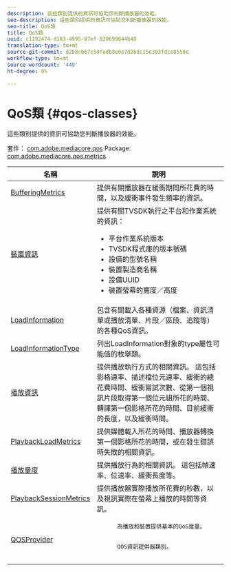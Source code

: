```yaml
---
description: 這些類別提供的資訊可協助您判斷播放器的效能。
seo-description: 這些類別提供的資訊可協助您判斷播放器的效能。
seo-title: QoS類
title: QoS類
uuid: c1192474-d183-4995-87ef-839699844b48
translation-type: tm+mt
source-git-commit: d2b8cb67c54fadb8e0e7d2bdc15e393fdce8550e
workflow-type: tm+mt
source-wordcount: '449'
ht-degree: 0%

---
```



# QoS類 {#qos-classes}

這些類別提供的資訊可協助您判斷播放器的效能。

套件： [com.adobe.mediacore.qos](https://help.adobe.com/en_US/primetime/api/psdk/asdoc-dhls_1.4/com/adobe/mediacore/qos/package-detail.html) Package: [com.adobe.mediacore.qos.metrics](https://help.adobe.com/en_US/primetime/api/psdk/asdoc-dhls_1.4/com/adobe/mediacore/qos/metrics/package-detail.html)

<table frame="all" colsep="1" rowsep="1" id="table_2893EFF9755149159A4F94E781C76B6E"> 
 <thead> 
  <tr rowsep="1"> 
   <th colname="1" class="entry"> 名稱 </th> 
   <th colname="2" class="entry"> 說明 </th> 
  </tr> 
 </thead>
 <tbody> 
  <tr rowsep="1"> 
   <td colname="1"><span class="codeph"><a href="https://help.adobe.com/en_US/primetime/api/psdk/asdoc-dhls_1.4/com/adobe/mediacore/qos/metrics/BufferingMetrics.html" format="html" scope="external"> BufferingMetrics</a></span> </td> 
   <td colname="2"> 提供有關播放器在緩衝期間所花費的時間，以及緩衝事件發生頻率的資訊。 </td> 
  </tr> 
  <tr rowsep="1"> 
   <td colname="1"><span class="codeph"><a href="https://help.adobe.com/en_US/primetime/api/psdk/asdoc-dhls_1.4/com/adobe/mediacore/qos/DeviceInformation.html" format="html" scope="external"> 裝置資訊</a></span> </td> 
   <td colname="2">提供有關TVSDK執行之平台和作業系統的資訊： 
    <ul id="ul_0DE69F3B38E84964AB98DCCD11E5E123"> 
     <li id="li_19B2D1889FCA4B0F8FCB0EE8F87353B2">平台作業系統版本 </li> 
     <li id="li_CA35F4A48FD34555AC7D7832D5997AD4">TVSDK程式庫的版本號碼 </li> 
     <li id="li_30D38320C2A3440E92C0A477FFFBF9A0">設備的型號名稱 </li> 
     <li id="li_2D15164B987E405685B96A900EBF041D">裝置製造商名稱 </li> 
     <li id="li_B78485CB9580444DB9694404706BA191">設備UUID </li> 
     <li id="li_841EA77499B44F0692192F9DE1A798E4">裝置螢幕的寬度／高度 </li> 
    </ul> </td> 
  </tr> 
  <tr rowsep="1"> 
   <td colname="1"><span class="codeph"><a href="https://help.adobe.com/en_US/primetime/api/psdk/asdoc-dhls_1.4/com/adobe/mediacore/qos/LoadInformation.html" format="html" scope="external"> LoadInformation</a></span> </td> 
   <td colname="2"> 包含有關載入各種資源（檔案、資訊清單或播放清單、片段／區段、追蹤等）的各種QoS資訊。 </td> 
  </tr> 
  <tr rowsep="1"> 
   <td colname="1"><span class="codeph"><a href="https://help.adobe.com/en_US/primetime/api/psdk/asdoc-dhls_1.4/com/adobe/mediacore/qos/LoadInformationType.html" format="html" scope="external"> LoadInformationType</a></span> </td> 
   <td colname="2"> 列出LoadInformation對象的type屬性可能值的枚舉類。 </td> 
  </tr> 
  <tr rowsep="1"> 
   <td colname="1"><span class="codeph"><a href="https://help.adobe.com/en_US/primetime/api/psdk/asdoc-dhls_1.4/com/adobe/mediacore/qos/PlaybackInformation.html" format="html" scope="external"> 播放資訊</a></span> </td> 
   <td colname="2"> 提供播放執行方式的相關資訊。 這包括影格速率、描述檔位元速率、緩衝的總花費時間、緩衝嘗試次數、從第一個視訊片段取得第一個位元組所花的時間、轉譯第一個影格所花的時間、目前緩衝的長度，以及緩衝時間。 </td> 
  </tr> 
  <tr rowsep="1"> 
   <td colname="1"><span class="codeph"><a href="https://help.adobe.com/en_US/primetime/api/psdk/asdoc-dhls_1.4/com/adobe/mediacore/qos/metrics/PlaybackLoadMetrics.html" format="html" scope="external"> PlaybackLoadMetrics</a></span> </td> 
   <td colname="2"> 提供媒體載入所花的時間、播放器轉換第一個影格所花的時間，或在發生錯誤時失敗的相關資訊。 </td> 
  </tr> 
  <tr rowsep="1"> 
   <td colname="1"><span class="codeph"><a href="https://help.adobe.com/en_US/primetime/api/psdk/asdoc-dhls_1.4/com/adobe/mediacore/qos/metrics/PlaybackMetrics.html" format="html" scope="external"> 播放量度</a></span> </td> 
   <td colname="2"> 提供播放行為的相關資訊。 這包括幀速率、位速率、緩衝長度等。 </td> 
  </tr> 
  <tr rowsep="1"> 
   <td colname="1"><span class="codeph"><a href="https://help.adobe.com/en_US/primetime/api/psdk/asdoc-dhls_1.4/com/adobe/mediacore/qos/metrics/PlaybackSessionMetrics.html" format="html" scope="external"> PlaybackSessionMetrics</a></span> </td> 
   <td colname="2"> 提供播放器實際播放所花費的秒數，以及視訊實際在螢幕上播放的時間等資訊。 </td> 
  </tr> 
  <tr rowsep="1"> 
   <td colname="1"><span class="codeph"><a href="https://help.adobe.com/en_US/primetime/api/psdk/asdoc-dhls_1.4/com/adobe/mediacore/qos/QOSProvider.html" format="html" scope="external"> QOSProvider</a></span> </td> 
   <td colname="2">
    <pre>
      為播放和裝置提供基本的QoS度量。
    </pre>
    <pre>
      QOS資訊提供器類別。
    </pre> </td> 
  </tr> 
 </tbody> 
</table>


